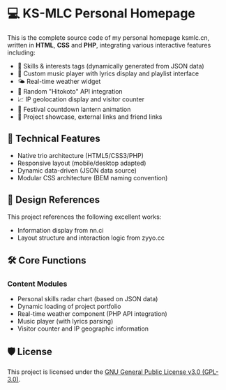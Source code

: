 # 💻 KS-MLC Personal Homepage

This is the complete source code of my personal homepage ksmlc.cn, written in **HTML**, **CSS** and **PHP**, integrating various interactive features including:

- 🧠 Skills & interests tags (dynamically generated from JSON data)
- 🎵 Custom music player with lyrics display and playlist interface
- 🌤️ Real-time weather widget
- 📜 Random "Hitokoto" API integration
- 📈 IP geolocation display and visitor counter
- 🎉 Festival countdown lantern animation
- 🔗 Project showcase, external links and friend links

## 🌟 Technical Features

- Native trio architecture (HTML5/CSS3/PHP)
- Responsive layout (mobile/desktop adapted)
- Dynamic data-driven (JSON data source)
- Modular CSS architecture (BEM naming convention)

## 🎨 Design References

This project references the following excellent works:

- Information display from nn.ci
- Layout structure and interaction logic from zyyo.cc

## 🛠️ Core Functions

### Content Modules

- Personal skills radar chart (based on JSON data)
- Dynamic loading of project portfolio
- Real-time weather component (PHP API integration)
- Music player (with lyrics parsing)
- Visitor counter and IP geographic information

## 🛡️ License

This project is licensed under the [GNU General Public License v3.0 (GPL-3.0)](https://www.gnu.org/licenses/gpl-3.0.html).  

